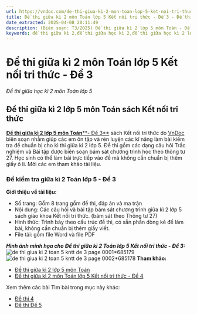 ```yaml
---
url: https://vndoc.com/de-thi-giua-ki-2-mon-toan-lop-5-ket-noi-tri-thuc-de-3-339364
title: Đề thi giữa kì 2 môn Toán lớp 5 Kết nối tri thức - Đề 3 - Đề thi giữa học kì 2 môn Toán lớp 5 - VnDoc.com
date_extracted: 2025-04-08 20:11:49
description: (Biên soạn: T3/2025) Đề thi giữa kì 2 lớp 5 môn Toán - Đề 3 (Theo thông tư 27) được VnDoc biên soạn (có đáp án + ma trận) nhằm hỗ trợ các em học sinh tham khảo, luyện tập để đạt kết quả cao trong kì thi sắp tới.
keywords: đề thi giữa kì 2,đề thi giữa học kì 2,đề thi giữa học kì 2 lớp 5 môn toán,đề thi giữa học kì 2 lớp 5,đề thi giữa kì 2 toán 5,đề toán lớp 5 học kì 2,đề kiểm tra giữa học kì 2 lớp 5,đề thi toán lớp 5 giữa kì 2,de thi toán lớp 5 giữa kì 2 có đáp an,đề thi giữa kì 2 toán 5 Kết nối tri thức,đề thi giữa học kì 2 toán lớp 5,ôn tập giữa học kì 2 lớp 5,Đề thi giữa kì 2 lớp 5 kết nối,Đề thi giữa kì 2 môn toán lớp 5,de thi giữa học kì lớp 5 môn toán có đáp an,Kiểm tra giữa kì 2 lớp 5 môn Toán
---
```


# Đề thi giữa kì 2 môn Toán lớp 5 Kết nối tri thức - Đề 3
 _Đề thi giữa học kì 2 môn Toán lớp 5_
## **Đề thi giữa kì 2 lớp 5 môn Toán sách Kết nối tri thức**
[**Đề thi giữa kì 2 lớp 5 môn Toán****\- Đề 3**](<https://vndoc.com/de-thi-giua-ki-2-mon-toan-lop-5-ket-noi-tri-thuc-de-3-339364>) sách Kết nối tri thức do [VnDoc](<https://vndoc.com/>) biên soạn nhằm giúp các em ôn tập và rèn luyện các kĩ năng làm bài kiểm tra để chuẩn bị cho kì thi giữa kì 2 lớp 5. Đề thi gồm các dạng câu hỏi Trắc nghiệm và Bài tập được biên soạn bám sát chương trình học theo thông tư 27. Học sinh có thể làm bài trực tiếp vào đề mà không cần chuẩn bị thêm giấy ô li. Mời các em tham khảo tài liệu.
### **Đề kiểm tra giữa kì 2 Toán lớp 5 - Đề 3**
**Giới thiệu về tài liệu:**
  * Số trang: Gồm 8 trang gồm đề thi, đáp án và ma trận
  * Nội dung: Các câu hỏi và bài tập bám sát chương trình giữa kì 2 lớp 5 sách giáo khoa Kết nối tri thức. \(bám sát theo Thông tư 27\)
  * Hình thức: Trình bày theo cấu trúc đề thi, có sẵn phần dòng kẻ để làm bài, không cần chuẩn bị thêm giấy viết.
  * File tải: gồm file Word và file PDF

**_Hình ảnh minh họa cho Đề thi giữa kì 2 Toán lớp 5 Kết nối tri thức - Đề 3:_**
![de thi giua ki 2 toan 5 kntt de 3 page 0001*685179](https://i.vdoc.vn/data/image/2025/03/25/de-thi-giua-ki-2-toan-5-kntt-de-3-page-0001.jpg)![de thi giua ki 2 toan 5 kntt de 3 page 0002*685178](https://i.vdoc.vn/data/image/2025/03/25/de-thi-giua-ki-2-toan-5-kntt-de-3-page-0002.jpg)
**Tham khảo:**
  * [Đề thi giữa kì 2 lớp 5 môn Toán](<https://vndoc.com/de-thi-giua-ki-2-lop-5-mon-toan> "Đề thi giữa kì 2 lớp 5 môn Toán")
  * [Đề thi giữa kì 2 môn Toán lớp 5 Kết nối tri thức - Đề 4](<https://vndoc.com/de-thi-giua-ki-2-mon-toan-lop-5-ket-noi-tri-thuc-de-4-339365>)

Xem thêm các bài Tìm bài trong mục này khác:
  * [Đề thi 4](</de-thi-giua-ki-2-mon-toan-lop-5-ket-noi-tri-thuc-de-4-339365>)
  * [Đề thi Đề 5](</de-thi-giua-ki-2-mon-toan-lop-5-ket-noi-tri-thuc-de-5-339464>)

